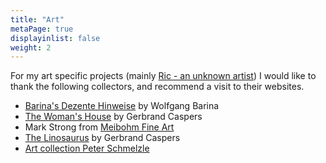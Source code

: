 ```yaml
---
title: "Art"
metaPage: true
displayinlist: false
weight: 2
---
```


For my art specific projects (mainly [Ric - an unknown artist](https://ric-unknownartist.projektemacher.org/)) I would like to thank the following collectors, and recommend a visit to their websites.

* [Barina's Dezente Hinweise](https://www.wolfgang-barina.de/kunst/) by Wolfgang Barina
* [The Woman's House](https://www.dashausderfrau.nl/) by Gerbrand Caspers
* Mark Strong from [Meibohm Fine Art](https://www.meibohmfinearts.com/)
* [The Linosaurus](https://gerrie-thefriendlyghost.blogspot.com/) by Gerbrand Caspers
* [Art collection Peter Schmelzle](https://kunstsammlung.peterschmelzle.de/)
